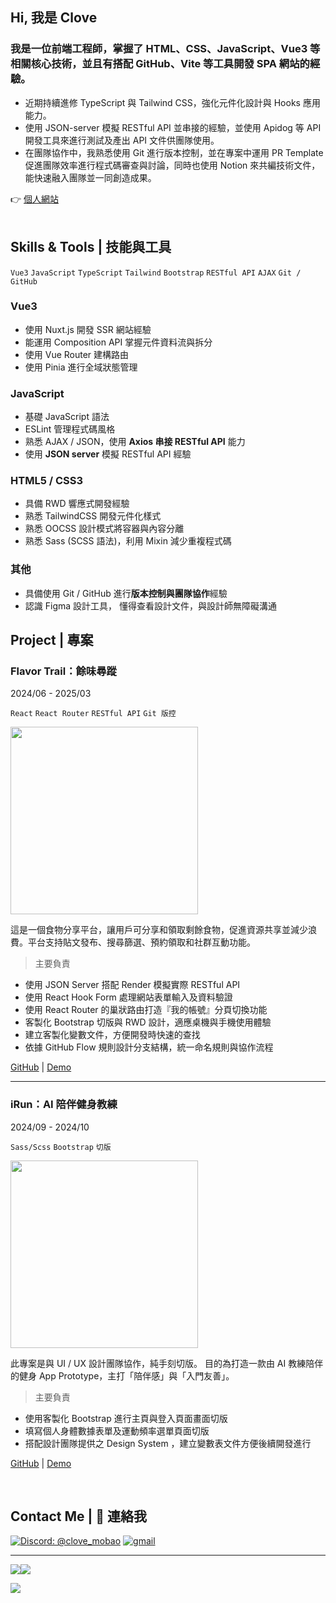 <h2>Hi, 我是 Clove</h2>
<h3>我是一位前端工程師，掌握了 HTML、CSS、JavaScript、Vue3 等相關核心技術，並且有搭配 GitHub、Vite 等工具開發 SPA 網站的經驗。</h3>

- 近期持續進修 TypeScript 與 Tailwind CSS，強化元件化設計與 Hooks 應用能力。
- 使用 JSON-server 模擬 RESTful API 並串接的經驗，並使用 Apidog 等 API 開發工具來進行測試及產出 API 文件供團隊使用。
- 在團隊協作中，我熟悉使用 Git 進行版本控制，並在專案中運用 PR Template 促進團隊效率進行程式碼審查與討論，同時也使用 Notion 來共編技術文件，能快速融入團隊並一同創造成果。 

👉 <a href="https://clovetseng.dev/"> 個人網站 </a> <br/>
<br>

## Skills & Tools | 技能與工具
`Vue3` `JavaScript` `TypeScript` `Tailwind` `Bootstrap` `RESTful API` `AJAX` `Git / GitHub` 
### Vue3
- 使用 Nuxt.js 開發 SSR 網站經驗
- 能運用 Composition API 掌握元件資料流與拆分
- 使用 Vue Router 建構路由
- 使用 Pinia 進行全域狀態管理

### JavaScript
- 基礎 JavaScript 語法
- ESLint 管理程式碼風格
- 熟悉 AJAX / JSON，使用 **Axios 串接 RESTful API** 能力
- 使用 **JSON server** 模擬 RESTful API 經驗


### HTML5 / CSS3
- 具備 RWD 響應式開發經驗
- 熟悉 TailwindCSS 開發元件化樣式
- 熟悉 OOCSS 設計模式將容器與內容分離
- 熟悉 Sass (SCSS 語法)，利用 Mixin 減少重複程式碼

### 其他
- 具備使用 Git / GitHub 進行**版本控制與團隊協作**經驗
- 認識 Figma 設計工具， 懂得查看設計文件，與設計師無障礙溝通

## Project | 專案

### Flavor Trail：餘味尋蹤
2024/06 - 2025/03

`React` `React Router` `RESTful API` `Git 版控`

<img src="https://firebasestorage.googleapis.com/v0/b/mobaocoffee.appspot.com/o/Pasted%20image%2020250415172900.png?alt=media&token=08cce3a2-8a5b-4a99-8bd6-9917428faccd" width="300px"/>

這是一個食物分享平台，讓用戶可分享和領取剩餘食物，促進資源共享並減少浪費。平台支持貼文發布、搜尋篩選、預約領取和社群互動功能。


> 主要負責

- 使用 JSON Server 搭配 Render 模擬實際 RESTful API
- 使用 React Hook Form 處理網站表單輸入及資料驗證
- 使用 React Router 的巢狀路由打造『我的帳號』分頁切換功能
- 客製化 Bootstrap 切版與 RWD 設計，適應桌機與手機使用體驗
- 建立客製化變數文件，方便開發時快速的查找
- 依據 GitHub Flow 規則設計分支結構，統一命名規則與協作流程

<a href="https://github.com/CloveTseng/flavor-trail-react" target="view_window">GitHub</a> | <a href="https://ariel0508.github.io/flavor-trail-react/" target="view_window">Demo</a>

---

### iRun：AI 陪伴健身教練
2024/09 - 2024/10

`Sass/Scss` `Bootstrap` `切版`

<img src="https://firebasestorage.googleapis.com/v0/b/mobaocoffee.appspot.com/o/%E8%9E%A2%E5%B9%95%E6%93%B7%E5%8F%96%E7%95%AB%E9%9D%A2%202025-05-02%20152912.png?alt=media&token=cf2f5499-4d01-4e68-835e-5d099250c5c3" width="300px"/>

此專案是與 UI / UX 設計團隊協作，純手刻切版。
目的為打造一款由 AI 教練陪伴的健身 App Prototype，主打「陪伴感」與「入門友善」。

> 主要負責

- 使用客製化 Bootstrap 進行主頁與登入頁面畫面切版
- 填寫個人身體數據表單及運動頻率選單頁面切版
- 搭配設計團隊提供之 Design System ，建立變數表文件方便後續開發進行

<a href="https://github.com/CloveTseng/iRun" target="view_window">GitHub</a> | <a href="https://clovetseng.github.io/iRun/" target="view_window">Demo</a>


<br>

## Contact Me | 💬 連絡我

<a href="https://discord.gg/yzEaH8fhjE"><img src="https://img.shields.io/badge/%40clove_mobao-Discord-8A2BE2" alt="Discord: @clove_mobao"></a>
<a href="mailto:clovetseng@gmail.com"><img src="https://img.shields.io/badge/Gmail-D14836?style=for-the-badge&logo=gmail&logoColor=white" alt="gmail" ></a>

---

![](http://github-profile-summary-cards.vercel.app/api/cards/stats?username=CloveTseng&theme=react)![](http://github-profile-summary-cards.vercel.app/api/cards/most-commit-language?username=CloveTseng&theme=react)

![](http://github-profile-summary-cards.vercel.app/api/cards/profile-details?username=CloveTseng&theme=react)

<!--
**CloveTseng064/CloveTseng064** is a ✨ _special_ ✨ repository because its `README.md` (this file) appears on your GitHub profile.

Here are some ideas to get you started:

- 🔭 I’m currently working on ...
- 🌱 I’m currently learning ...
- 👯 I’m looking to collaborate on ...
- 🤔 I’m looking for help with ...
- 💬 Ask me about ...
- 📫 How to reach me: ...
- 😄 Pronouns: ...
- ⚡ Fun fact: ...
-->
